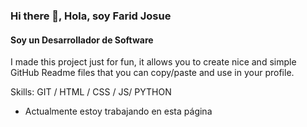 ### Hi there 👋, Hola, soy Farid Josue
#### Soy un Desarrollador de Software

I made this project just for fun, it allows you to create nice and simple GitHub Readme files that you can copy/paste and use in your profile.

Skills: GIT / HTML / CSS / JS/ PYTHON

- Actualmente estoy trabajando en esta página
